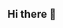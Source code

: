 ## Hi there 👋

<!--
**fabiofabreu/fabiofabreu** is a ✨ _special_ ✨ repository because its `README.md` (this file) appears on your GitHub profile.


- 🔭 I’m currently working as System Administrator, mainly on Linux and Backup & Restore tasks.
- 🌱 I’m currently learning the skills need to become a Cloud Engineer.

